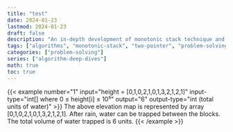 ```yaml
---
title: "test"
date: 2024-01-23
lastmod: 2024-01-23
draft: false
description: "An in-depth development of monotonic stack technique and further optimization"
tags: ["algorithms", "monotonic-stack", "two-pointer", "problem-solving"]
categories: ["problem-solving"]
series: ["algorithm-deep-dives"]
math: true
toc: true
---
```


{{< example
    number="1"
    input="height = [0,1,0,2,1,0,1,3,2,1,2,1]"
    input-type="int[] where 0 ≤ height[i] ≤ 10⁵"
    output="6"
    output-type="int (total units of water)" >}}
The above elevation map is represented by array [0,1,0,2,1,0,1,3,2,1,2,1]. 
After rain, water can be trapped between the blocks.
The total volume of water trapped is 6 units.
{{< /example >}}